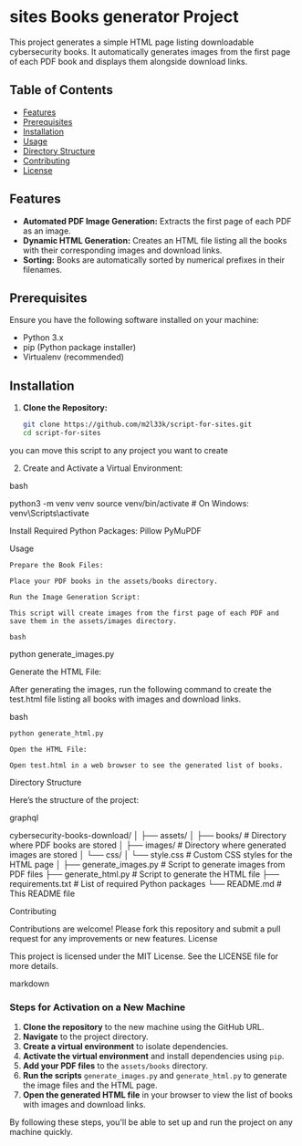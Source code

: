 # sites  Books generator  Project

This project generates a simple HTML page listing downloadable cybersecurity books. It automatically generates images from the first page of each PDF book and displays them alongside download links.

## Table of Contents
- [Features](#features)
- [Prerequisites](#prerequisites)
- [Installation](#installation)
- [Usage](#usage)
- [Directory Structure](#directory-structure)
- [Contributing](#contributing)
- [License](#license)

## Features

- **Automated PDF Image Generation:** Extracts the first page of each PDF as an image.
- **Dynamic HTML Generation:** Creates an HTML file listing all the books with their corresponding images and download links.
- **Sorting:** Books are automatically sorted by numerical prefixes in their filenames.

## Prerequisites

Ensure you have the following software installed on your machine:

- Python 3.x
- pip (Python package installer)
- Virtualenv (recommended)

## Installation

1. **Clone the Repository:**

   ```bash
   git clone https://github.com/m2l33k/script-for-sites.git
   cd script-for-sites 
you can move this script to any project you want to create 

2. Create and Activate a Virtual Environment:

bash

python3 -m venv venv
source venv/bin/activate  # On Windows: venv\Scripts\activate 

Install Required Python Packages: 
Pillow
PyMuPDF

Usage

    Prepare the Book Files:

    Place your PDF books in the assets/books directory.

    Run the Image Generation Script:

    This script will create images from the first page of each PDF and save them in the assets/images directory.

    bash

python generate_images.py

Generate the HTML File:

After generating the images, run the following command to create the test.html file listing all books with images and download links.

bash

    python generate_html.py

    Open the HTML File:

    Open test.html in a web browser to see the generated list of books.

Directory Structure

Here’s the structure of the project:

graphql

cybersecurity-books-download/
│
├── assets/
│   ├── books/             # Directory where PDF books are stored
│   ├── images/            # Directory where generated images are stored
│   └── css/
│       └── style.css      # Custom CSS styles for the HTML page
│
├── generate_images.py     # Script to generate images from PDF files
├── generate_html.py       # Script to generate the HTML file
├── requirements.txt       # List of required Python packages
└── README.md              # This README file

Contributing

Contributions are welcome! Please fork this repository and submit a pull request for any improvements or new features.
License

This project is licensed under the MIT License. See the LICENSE file for more details.

markdown


### Steps for Activation on a New Machine

1. **Clone the repository** to the new machine using the GitHub URL.
2. **Navigate** to the project directory.
3. **Create a virtual environment** to isolate dependencies.
4. **Activate the virtual environment** and install dependencies using `pip`.
5. **Add your PDF files** to the `assets/books` directory.
6. **Run the scripts** `generate_images.py` and `generate_html.py` to generate the image files and the HTML page.
7. **Open the generated HTML file** in your browser to view the list of books with images and download links.


By following these steps, you'll be able to set up and run the project on any machine quickly.

